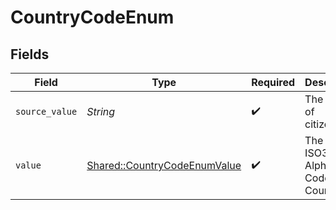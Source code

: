 # CountryCodeEnum


## Fields

| Field                                                                       | Type                                                                        | Required                                                                    | Description                                                                 | Example                                                                     |
| --------------------------------------------------------------------------- | --------------------------------------------------------------------------- | --------------------------------------------------------------------------- | --------------------------------------------------------------------------- | --------------------------------------------------------------------------- |
| `source_value`                                                              | *String*                                                                    | :heavy_check_mark:                                                          | The name of citizenship                                                     | American                                                                    |
| `value`                                                                     | [Shared::CountryCodeEnumValue](../../models/shared/countrycodeenumvalue.md) | :heavy_check_mark:                                                          | The ISO3166-1 Alpha2 Code of the Country                                    | US                                                                          |
